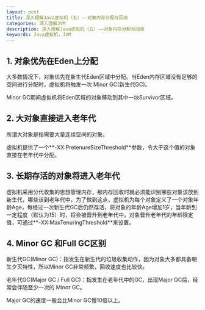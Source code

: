 ```yaml
---
layout: post
title: 深入理解Java虚拟机（五）——对象内存分配与回收
categories: 深入理解JVM
description: 深入理解Java虚拟机（五）——对象内存分配与回收
keywords: Java虚拟机，JVM
---
```


## 1. 对象优先在Eden上分配

大多数情况下，对象优先在新生代Eden区域中分配。当Eden内存区域没有足够的空间进行分配时，虚拟机将触发一次 Minor GC(新生代GC)。

Minor GC期间虚拟机将Eden区域的对象移动到其中一块Survivor区域。

## 2. 大对象直接进入老年代

所谓大对象是指需要大量连续空间的对象。

虚拟机提供了一个**-XX:PretenureSizeThreshold**参数，令大于这个值的对象直接在老年代中分配。

## 3. 长期存活的对象将进入老年代

虚拟机采用分代收集的思想管理内存，那内存回收时就必须能识别哪些对象该放到新生代，哪些该到老年代中。为了做到这点，虚拟机为每个对象定义了一个对象年龄Age，每经过一次新生代GC后仍然存活，将对象的年龄Age增加1岁，当年龄到一定程度（默认为15）时，将会被晋升到老年代中。对象晋升老年代的年龄限定值，可通过**-XX:MaxTenuringThreshold**来设置。

## 4. Minor GC 和Full GC区别

新生代GC(Minor GC)：指发生在新生代的垃圾收集动作，因为对象大多都具备朝生夕灭特性，所以Minor GC非常频繁，回收速度也比较快。

老年代GC(Major GC / Full GC)：指发生在老年代中的GC，出现Major GC后，经常会伴随至少一次的 Minor GC。

Major GC的速度一般会比Minor GC慢10倍以上。